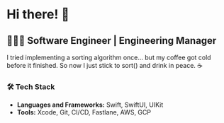 # Hi there! 👋

## 👨🏻‍💻 Software Engineer | Engineering Manager

I tried implementing a sorting algorithm once... but my coffee got cold before it finished. So now I just stick to sort() and drink in peace. ☕

### 🛠️ Tech Stack
- **Languages and Frameworks:** Swift, SwiftUI, UIKit
- **Tools:** Xcode, Git, CI/CD, Fastlane, AWS, GCP


<!--
**nabilsafatli/nabilsafatli** is a ✨ _special_ ✨ repository because its `README.md` (this file) appears on your GitHub profile.

Here are some ideas to get you started:

- 🔭 I’m currently working on ...
- 🌱 I’m currently learning ...
- 👯 I’m looking to collaborate on ...
- 🤔 I’m looking for help with ...
- 💬 Ask me about ...
- 📫 How to reach me: ...
- 😄 Pronouns: ...
- ⚡ Fun fact: ...
-->
